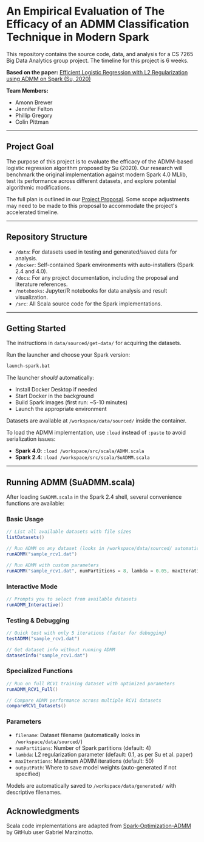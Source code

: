 # An Empirical Evaluation of The Efficacy of an ADMM Classification Technique in Modern Spark

This repository contains the source code, data, and analysis for a CS 7265 Big Data Analytics group project. The timeline for this project is 6 weeks. 

**Based on the paper:** [Efficient Logistic Regression with L2 Regularization using ADMM on Spark (Su, 2020)](https://dl.acm.org/doi/10.1145/3409073.3409077)

**Team Members:**

* Amonn Brewer
* Jennifer Felton
* Phillip Gregory
* Colin Pittman

---

## Project Goal

The purpose of this project is to evaluate the efficacy of the ADMM-based logistic regression algorithm proposed by Su (2020). Our research will benchmark the original implementation against modern Spark 4.0 MLlib, test its performance across different datasets, and explore potential algorithmic modifications.

The full plan is outlined in our [Project Proposal](/docs/project-proposal.pdf). Some scope adjustments may need to be made to this proposal to accommodate the project's accelerated timeline.

---

## Repository Structure

- `/data`: For datasets used in testing and generated/saved data for analysis.
- `/docker`: Self-contained Spark environments with auto-installers (Spark 2.4 and 4.0).
- `/docs`: For any project documentation, including the proposal and literature references.
- `/notebooks`: Jupyter/R notebooks for data analysis and result visualization.
- `/src`: All Scala source code for the Spark implementations.

---

## Getting Started

  The instructions in `data/sourced/get-data/` for acquiring the datasets.

  Run the launcher and choose your Spark version:

```bash
launch-spark.bat
```

  The launcher *should* automatically:

- Install Docker Desktop if needed
- Start Docker in the background  
- Build Spark images (first run: ~5-10 minutes)
- Launch the appropriate environment

Datasets are available at `/workspace/data/sourced/` inside the container.

To load the ADMM implementation, use `:load` instead of `:paste` to avoid serialization issues:

- **Spark 4.0**: `:load /workspace/src/scala/ADMM.scala`
- **Spark 2.4**: `:load /workspace/src/scala/SuADMM.scala`

---

## Running ADMM (SuADMM.scala)

After loading `SuADMM.scala` in the Spark 2.4 shell, several convenience functions are available:

### Basic Usage

```scala
// List all available datasets with file sizes
listDatasets()

// Run ADMM on any dataset (looks in /workspace/data/sourced/ automatically)
runADMM("sample_rcv1.dat")

// Run ADMM with custom parameters  
runADMM("sample_rcv1.dat", numPartitions = 8, lambda = 0.05, maxIterations = 100)
```

### Interactive Mode

```scala
// Prompts you to select from available datasets
runADMM_Interactive()
```

### Testing & Debugging

```scala
// Quick test with only 5 iterations (faster for debugging)
testADMM("sample_rcv1.dat")

// Get dataset info without running ADMM
datasetInfo("sample_rcv1.dat")
```

### Specialized Functions

```scala
// Run on full RCV1 training dataset with optimized parameters
runADMM_RCV1_Full()

// Compare ADMM performance across multiple RCV1 datasets
compareRCV1_Datasets()
```

### Parameters

- `filename`: Dataset filename (automatically looks in `/workspace/data/sourced/`)
- `numPartitions`: Number of Spark partitions (default: 4)
- `lambda`: L2 regularization parameter (default: 0.1, as per Su et al. paper)
- `maxIterations`: Maximum ADMM iterations (default: 50)
- `outputPath`: Where to save model weights (auto-generated if not specified)

Models are automatically saved to `/workspace/data/generated/` with descriptive filenames.


## Acknowledgments

Scala code implementations are adapted from [Spark-Optimization-ADMM](https://github.com/GMarzinotto/Spark-Optimization-ADMM) by GitHub user Gabriel Marzinotto.
